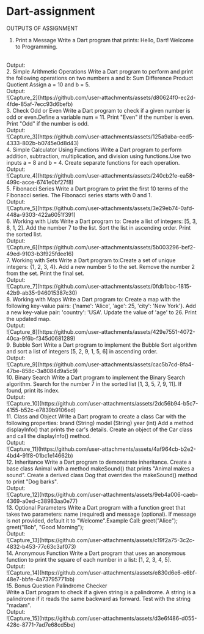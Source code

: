 # Dart-assignment
OUTPUTS OF ASSIGNMENT
<br>
1. Print a Message Write a Dart program that prints: Hello, Dart! Welcome to Programming.
<br>
Output:
<br>
<img scr = "https://github.com/user-attachments/assets/f0b2dec4-6cbf-4ae6-a03d-6a58e51eccf5\">
<br>
2. Simple Arithmetic Operations Write a Dart program to perform and print the following operations on two numbers a and b: Sum Difference Product Quotient Assign a = 10 and b = 5.
<br>
Output:
<br>
![Capture_2](https://github.com/user-attachments/assets/d80624f0-ec2d-4fde-85af-7ecc93d6befb)
<br>
3. Check Odd or Even 
Write a Dart program to check if a given number is odd or even.Define a variable num = 11. Print "Even" if the number is even. Print "Odd" if the number is odd.
<br>
Output:
<br>
![Capture_3](https://github.com/user-attachments/assets/125a9aba-eed5-4333-802b-b0745e0d8d43)
<br>
4. Simple Calculator Using Functions Write a Dart program to perform addition, subtraction, multiplication, and division using functions.Use two inputs a = 8 and b = 4. Create separate functions for each operation.
<br>
Output:
<br>
![Capture_4](https://github.com/user-attachments/assets/240cb2fe-ea58-499c-acce-6741e0bf27f8)
<br>
5. Fibonacci Series Write a Dart program to print the first 10 terms of the Fibonacci series. The Fibonacci series starts with 0 and 1.
<br>
Output:
<br>
![Capture_5](https://github.com/user-attachments/assets/3e29eb74-0afd-448a-9303-422a6051f391)
<br>
6. Working with Lists Write a Dart program to: Create a list of integers: [5, 3, 8, 1, 2]. Add the number 7 to the list. Sort the list in ascending order. Print the sorted list.
<br>
Output:
<br>
![Capture_6](https://github.com/user-attachments/assets/5b003296-bef2-49ed-9103-b3f925fdee16)
<br>
7. Working with Sets Write a Dart program to:Create a set of unique integers: {1, 2, 3, 4}. Add a new number 5 to the set. Remove the number 2 from the set. Print the final set.
<br>
Output:
<br>
![Capture_7](https://github.com/user-attachments/assets/0fdb1bbc-1815-42b9-ab35-946015387c30)
<br>
8. Working with Maps Write a Dart program to: Create a map with the following key-value pairs: {'name': 'Alice', 'age': 25, 'city': 'New York'}. Add a new key-value pair: 'country': 'USA'. Update the value of 'age' to 26. Print the updated map.
<br>
Output:
<br>
![Capture_8](https://github.com/user-attachments/assets/429e7551-4072-40ca-9f6b-f345d0681289)
<br>
9. Bubble Sort Write a Dart program to implement the Bubble Sort algorithm and sort a list of integers [5, 2, 9, 1, 5, 6] in ascending order.
<br>
Output:
<br>
![Capture_9](https://github.com/user-attachments/assets/cac5b7cd-8fa4-47be-858c-3a8084d9a5c9)
<br>
10. Binary Search Write a Dart program to implement the Binary Search algorithm. Search for the number 7 in the sorted list [1, 3, 5, 7, 9, 11]. If found, print its index.
<br>
Output:
<br>
![Capture_10](https://github.com/user-attachments/assets/2dc56b94-b5c7-4155-b52c-e7839b9106ed)
<br>
11. Class and Object Write a Dart program to create a class Car with the following properties: brand (String) model (String) year (int) Add a method displayInfo() that prints the car's details. Create an object of the Car class and call the displayInfo() method.
<br>
Output:
<br>
![Capture_11](https://github.com/user-attachments/assets/4af964cb-b2e2-4bd4-91f8-01bc1e14662b)
<br>
12. Inheritance Write a Dart program to demonstrate inheritance. Create a base class Animal with a method makeSound() that prints "Animal makes a sound". Create a derived class Dog that overrides the makeSound() method to print "Dog barks". 
<br>
Output:
<br>
![Capture_12](https://github.com/user-attachments/assets/9eb4a006-caeb-4369-a0ed-c38983aa0e77)
<br>
13. Optional Parameters Write a Dart program with a function greet that takes two parameters: name (required) and message (optional). If message is not provided, default it to "Welcome".Example Call: greet("Alice"); greet("Bob", "Good Morning"); 
<br>
Output:
<br>
![Capture_13](https://github.com/user-attachments/assets/c19f2a75-3c2c-4832-b453-77c63c3af073)
<br>
14. Anonymous Function Write a Dart program that uses an anonymous function to print the square of each number in a list: [1, 2, 3, 4, 5]. 
<br>
Output:
<br>
![Capture_14](https://github.com/user-attachments/assets/e830d6e6-e6bf-48e7-bbfe-4a73795771bb)
<br>
15. Bonus Question Palindrome Checker 
<br>
Write a Dart program to check if a given string is a palindrome. A string is a palindrome if it reads the same backward as forward. Test with the string "madam".
<br>
Output:
<br>
![Capture_15](https://github.com/user-attachments/assets/d3e6f486-d055-428c-8771-7ad7e68cd5be)

